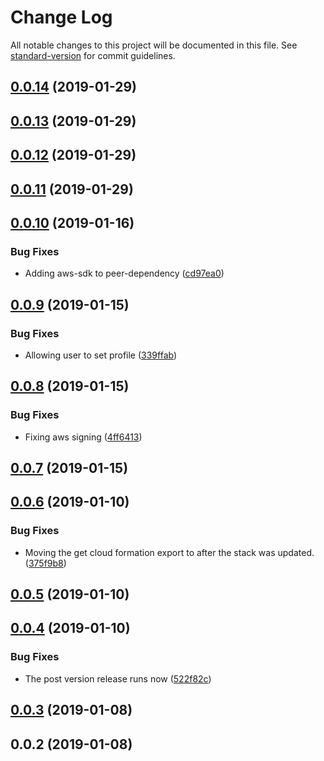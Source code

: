 # Change Log

All notable changes to this project will be documented in this file. See [standard-version](https://github.com/conventional-changelog/standard-version) for commit guidelines.

<a name="0.0.14"></a>
## [0.0.14](https://github.com/XappMedia/serverless-setup-elasticsearch-plugin/compare/v0.0.13...v0.0.14) (2019-01-29)



<a name="0.0.13"></a>
## [0.0.13](https://github.com/XappMedia/serverless-setup-elasticsearch-plugin/compare/v0.0.12...v0.0.13) (2019-01-29)



<a name="0.0.12"></a>
## [0.0.12](https://github.com/XappMedia/serverless-setup-elasticsearch-plugin/compare/v0.0.11...v0.0.12) (2019-01-29)



<a name="0.0.11"></a>
## [0.0.11](https://github.com/XappMedia/serverless-setup-elasticsearch-plugin/compare/v0.0.10...v0.0.11) (2019-01-29)



<a name="0.0.10"></a>
## [0.0.10](https://github.com/XappMedia/serverless-setup-elasticsearch-plugin/compare/v0.0.9...v0.0.10) (2019-01-16)


### Bug Fixes

* Adding aws-sdk to peer-dependency ([cd97ea0](https://github.com/XappMedia/serverless-setup-elasticsearch-plugin/commit/cd97ea0))



<a name="0.0.9"></a>
## [0.0.9](https://github.com/XappMedia/serverless-setup-elasticsearch-plugin/compare/v0.0.8...v0.0.9) (2019-01-15)


### Bug Fixes

* Allowing user to set profile ([339ffab](https://github.com/XappMedia/serverless-setup-elasticsearch-plugin/commit/339ffab))



<a name="0.0.8"></a>
## [0.0.8](https://github.com/XappMedia/serverless-setup-elasticsearch-plugin/compare/v0.0.7...v0.0.8) (2019-01-15)


### Bug Fixes

* Fixing aws signing ([4ff6413](https://github.com/XappMedia/serverless-setup-elasticsearch-plugin/commit/4ff6413))



<a name="0.0.7"></a>
## [0.0.7](https://github.com/XappMedia/serverless-setup-elasticsearch-plugin/compare/v0.0.6...v0.0.7) (2019-01-15)



<a name="0.0.6"></a>
## [0.0.6](https://github.com/XappMedia/serverless-setup-elasticsearch-plugin/compare/v0.0.5...v0.0.6) (2019-01-10)


### Bug Fixes

* Moving the get cloud formation export to after the stack was updated. ([375f9b8](https://github.com/XappMedia/serverless-setup-elasticsearch-plugin/commit/375f9b8))



<a name="0.0.5"></a>
## [0.0.5](https://github.com/XappMedia/serverless-setup-elasticsearch-plugin/compare/v0.0.4...v0.0.5) (2019-01-10)



<a name="0.0.4"></a>
## [0.0.4](https://github.com/XappMedia/serverless-setup-elasticsearch-plugin/compare/v0.0.3...v0.0.4) (2019-01-10)


### Bug Fixes

* The post version release runs now ([522f82c](https://github.com/XappMedia/serverless-setup-elasticsearch-plugin/commit/522f82c))



<a name="0.0.3"></a>
## [0.0.3](https://github.com/XappMedia/serverless-setup-elasticsearch-plugin/compare/v0.0.2...v0.0.3) (2019-01-08)



<a name="0.0.2"></a>
## 0.0.2 (2019-01-08)
